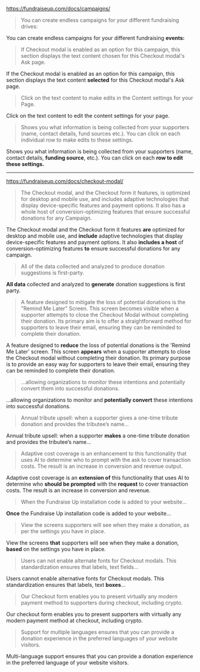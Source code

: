 https://fundraiseup.com/docs/campaigns/

> You can create endless campaigns for your different fundraising drives:

You can create endless campaigns for your different fundraising **events:**


> If Checkout modal is enabled as an option for this campaign, this section displays the text content chosen for this Checkout modal's Ask page. 

If the Checkout modal is enabled as an option for this campaign, this section displays the text content **selected** for this Checkout modal's Ask page. 


> Click on the text content to make edits in the Content settings for your Page.

Click on the text content to edit the content settings for your page.


> Shows you what information is being collected from your supporters (name, contact details, fund sources etc.). You can click on each individual row to make edits to these settings.

Shows you what information is being collected from your supporters (name, contact details, **funding source**, etc.). You can click on each **row to edit these settings.**
_______________________

https://fundraiseup.com/docs/checkout-modal/

> The Checkout modal, and the Checkout form it features, is optimized for desktop and mobile use, and includes adaptive technologies that display device-specific features and payment options. It also has a whole host of conversion-optimizing features that ensure successful donations for any Campaign.

The Checkout modal and the Checkout form it features **are** optimized for desktop and mobile use, and **include** adaptive technologies that display device-specific features and payment options. It also **includes a host** of conversion-optimizing features **to** ensure successful donations for any campaign.


> All of the data collected and analyzed to produce donation suggestions is first-party.

**All data** collected and analyzed to **generate** donation suggestions is first party.


> A feature designed to mitigate the loss of potential donations is the "Remind Me Later" Screen. This screen becomes visible when a supporter attempts to close the Checkout Modal without completing their donation. Its primary aim is to offer a straightforward method for supporters to leave their email, ensuring they can be reminded to complete their donation.

A feature designed to **reduce** the loss of potential donations is the 'Remind Me Later' screen. This screen **appears** when a supporter attempts to close the Checkout modal without completing their donation. Its primary purpose is to provide an easy way for supporters to leave their email, ensuring they can be reminded to complete their donation.


> ...allowing organizations to monitor these intentions and potentially convert them into successful donations. 

...allowing organizations to monitor and **potentially convert** these intentions into successful donations. 


> Annual tribute upsell: when a supporter gives a one-time tribute donation and provides the tributee’s name...

Annual tribute upsell: when a supporter **makes** a one-time tribute donation and provides the tributee’s name...


> Adaptive cost coverage is an enhancement to this functionality that uses AI to determine who to prompt with the ask to cover transaction costs. The result is an increase in conversion and revenue output.

 Adaptive cost coverage is an **extension of** this functionality that uses AI to determine who **should be prompted** with the **request** to cover transaction costs. The result is an increase in conversion and revenue.


> When the Fundraise Up installation code is added to your website...

 **Once** the Fundraise Up installation code is added to your website...


> View the screens supporters will see when they make a donation, as per the settings you have in place.

View the screens **that** supporters will see when they make a donation, **based** on the settings you have in place.


>  Users can not enable alternate fonts for Checkout modals. This standardization ensures that labels, text fields...

Users cannot enable alternative fonts for Checkout modals. This standardization ensures that labels, text **boxes**...


> Our Checkout form enables you to present virtually any modern payment method to supporters during checkout, including crypto.

Our checkout form enables you to present supporters with virtually any modern payment method at checkout, including crypto. 


> Support for multiple languages ensures that you can provide a donation experience in the preferred languages of your website visitors.

Multi-language support ensures that you can provide a donation experience in the preferred language of your website visitors.


